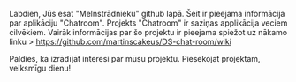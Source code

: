 Labdien, Jūs esat "Melnstrādnieku" github lapā.
Šeit ir pieejama informācija par aplikāciju "Chatroom". Projekts "Chatroom" ir saziņas applikācija veciem cilvēkiem.
Vairāk informācijas par šo projektu ir pieejama spiežot uz nākamo linku > https://github.com/martinscakeus/DS-chat-room/wiki

Paldies, ka izrādījāt interesi par mūsu projektu.
Piesekojat projektam, veiksmīgu dienu! 
